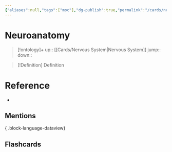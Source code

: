 ```yaml
---
{"aliases":null,"tags":["moc"],"dg-publish":true,"permalink":"/cards/neuroanatomy/","dgPassFrontmatter":true}
---
```


# Neuroanatomy

> [!ontology]+
> up:: [[Cards/Nervous System\|Nervous System]]
> jump:: 
> down:: 

> [!Definition] Definition
> 

# Reference
- 

## Mentions

{ .block-language-dataview}

## Flashcards

